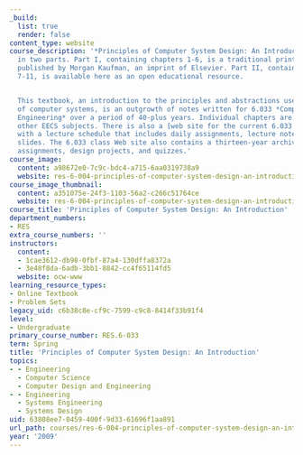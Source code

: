 ```yaml
---
_build:
  list: true
  render: false
content_type: website
course_description: '*Principles of Computer System Design: An Introduction* is published
  in two parts. Part I, containing chapters 1-6, is a traditional printed textbook
  published by Morgan Kaufman, an imprint of Elsevier. Part II, containing chapters
  7-11, is available here as an open educational resource.


  This textbook, an introduction to the principles and abstractions used in the design
  of computer systems, is an outgrowth of notes written for 6.033 *Computer System
  Engineering* over a period of 40-plus years. Individual chapters are also used in
  other EECS subjects. There is also a [web site for the current 6.033 class](http://mit.edu/6.033)
  with a lecture schedule that includes daily assignments, lecture notes, and lecture
  slides. The 6.033 class Web site also contains a thirteen-year archive of class
  assignments, design projects, and quizzes.'
course_image:
  content: a98672e0-7c9c-bdc4-a715-6aa0319738a9
  website: res-6-004-principles-of-computer-system-design-an-introduction-spring-2009
course_image_thumbnail:
  content: a351075e-24f3-1103-56a2-c266c51764ce
  website: res-6-004-principles-of-computer-system-design-an-introduction-spring-2009
course_title: 'Principles of Computer System Design: An Introduction'
department_numbers:
- RES
extra_course_numbers: ''
instructors:
  content:
  - 1cae3612-db98-0fbf-87a4-130dffa8372a
  - 3e48f8da-6adb-3bb1-8842-cc4f65114fd5
  website: ocw-www
learning_resource_types:
- Online Textbook
- Problem Sets
legacy_uid: c6b38c8e-cf9c-7599-c9c8-8414f33b91f4
level:
- Undergraduate
primary_course_number: RES.6-033
term: Spring
title: 'Principles of Computer System Design: An Introduction'
topics:
- - Engineering
  - Computer Science
  - Computer Design and Engineering
- - Engineering
  - Systems Engineering
  - Systems Design
uid: 63808ee7-0459-400f-9d33-61696f1aa891
url_path: courses/res-6-004-principles-of-computer-system-design-an-introduction-spring-2009
year: '2009'
---
```

